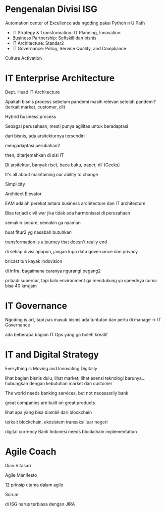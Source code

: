 # Pengenalan Divisi ISG

Automation center of Excellence ada ngoding pakai Python n UIPath

- IT Strategy & Transformation: IT Planning, Innovation
- Business Partnership: Softskill dan bisnis
- IT Architecture: Standar2
- IT Governance: Policy, Service Quality, and Compliance

Culture Activation

# IT Enterprise Architecture

Dept. Head IT Architecture

Apakah bisnis process sebelum pandemi masih relevan setelah pandemi? (terkait market, customer, dll)

Hybrid business process

Sebagai perusahaan, mesti punya agilitas untuk beradaptasi

dari bisnis, ada arsitekturnya tersendiri

mengadaptasi perubahan2

then, diterjemahkan di sisi IT

Di arsitektur, banyak riset, baca buku, paper, dll (Geeks)

It's all about maintaining our ability to change

Simplicity

Architect Elevator

EAM adalah perekat antara business architecture dan IT architecture

Bisa terjadi civil war jika tidak ada harmonisasi di perusahaan

semakin secure, semakin ga nyaman

buat fitur2 yg nasabah butuhkan

transformation is a journey that doesn't really end

di setiap divisi apapun, jangan lupa data governance dan privacy

bricast tuh kayak indovision

di infra, bagaimana caranya ngurangi pegang2

pribadi supercar, tapi kalo environment ga mendukung ya speednya cuma bisa 40 km/jam

# IT Governance

Ngoding is art, tapi pas masuk bisnis ada tuntutan dan perlu di manage -> IT Governance

ada beberapa bagian IT Ops yang ga boleh kreatif

# IT and Digital Strategy

Everything is Moving and Innovating Digitally

lihat bagian bisnis dulu, lihat market, lihat esensi teknologi barunya... hubungkan dengan kebutuhan market dan customer

The world needs banking services, but not necessarily bank

great companies are built on great products

lihat apa yang bisa diambil dari blockchain

terkait blockchain, ekosistem transaksi luar negeri

digital currency Bank Indonesi needs blockchain implementation

# Agile Coach

Dian Vitasari

Agile Manifesto

12 prinsip utama dalam agile

Scrum

di ISG harus terbiasa dengan JIRA
